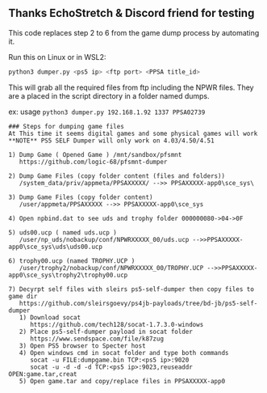 ## Thanks EchoStretch & Discord friend for testing 

This code replaces step 2 to 6 from the game dump process by automating it.

Run this on Linux or in WSL2:
```bash
python3 dumper.py <ps5 ip> <ftp port> <PPSA title_id> 
```
This will grab all the required files from ftp including the NPWR files. They are a placed in the script directory in a folder named dumps.

ex: usage `python3 dumper.py 192.168.1.92 1337 PPSA02739`

```
### Steps for dumping game files
At This time it seems digital games and some physical games will work
**NOTE** PS5 SELF Dumper will only work on 4.03/4.50/4.51

1) Dump Game ( Opened Game ) /mnt/sandbox/pfsmnt
   https://github.com/logic-68/pfsmnt-dumper

2) Dump Game Files (copy folder content (files and folders))
   /system_data/priv/appmeta/PPSAXXXXX/ -->> PPSAXXXXX-app0\sce_sys\

3) Dump Game Files (copy folder content) 
   /user/appmeta/PPSAXXXXX -->> PPSAXXXXX-app0\sce_sys

4) Open npbind.dat to see uds and trophy folder 000000080->04->0F

5) uds00.ucp ( named uds.ucp )
   /user/np_uds/nobackup/conf/NPWRXXXXX_00/uds.ucp -->>PPSAXXXXX-app0\sce_sys\uds\uds00.ucp

6) trophy00.ucp (named TROPHY.UCP )
   /user/trophy2/nobackup/conf/NPWRXXXXX_00/TROPHY.UCP -->>PPSAXXXXX-app0\sce_sys\trophy2\trophy00.ucp

7) Decyrpt self files with sleirs ps5-self-dumper then copy files to game dir
   https://github.com/sleirsgoevy/ps4jb-payloads/tree/bd-jb/ps5-self-dumper
   1) Download socat
      https://github.com/tech128/socat-1.7.3.0-windows
   2) Place ps5-self-dumper payload in socat folder
      https://www.sendspace.com/file/k87zug
   3) Open PS5 browser to Specter host
   4) Open windows cmd in socat folder and type both commands
      socat -u FILE:dumpgame.bin TCP:<ps5 ip>:9020
      socat -u -d -d -d TCP:<ps5 ip>:9023,reuseaddr OPEN:game.tar,creat
   5) Open game.tar and copy/replace files in PPSAXXXXX-app0
```
